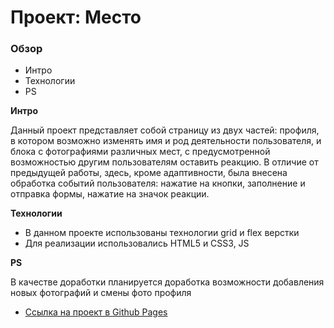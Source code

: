 # Проект: Место

### Обзор
* Интро
* Технологии
* PS

**Интро**

Данный проект представляет собой страницу из двух частей: профиля, в котором возможно изменять имя и род деятельности пользователя, и блока с фотографиями различных мест, с предусмотренной возможностью другим пользователям оставить реакцию. В отличие от предыдущей работы, здесь, кроме адаптивности, была внесена обработка событий пользователя: нажатие на кнопки, заполнение и отправка формы, нажатие на значок реакции.

**Технологии**

* В данном проекте использованы технологии grid и flex верстки
* Для реализации использовались HTML5 и CSS3, JS

**PS**

В качестве доработки планируется доработка возможности добавления новых фотографий и смены фото профиля

* [Ссылка на проект в Github Pages](https://mariakasmina.github.io/russian-travel/)
